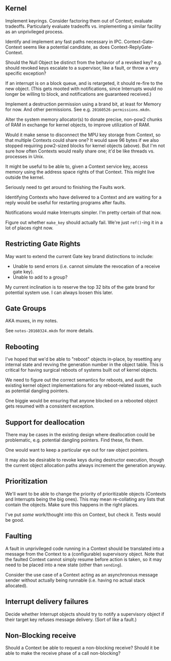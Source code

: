 Kernel
------

Implement keyrings.  Consider factoring them out of Context; evaluate tradeoffs.
Particularly evaluate tradeoffs vs. implementing a similar facility as an
unprivileged process.

Identify and implement any fast paths necessary in IPC.  Context-Gate-Context
seems like a potential candidate, as does Context-ReplyGate-Context.

Should the Null Object be distinct from the behavior of a revoked key?  e.g.
should revoked keys escalate to a supervisor, like a fault, or throw a very
specific exception?

If an interrupt is on a block queue, and is retargeted, it should re-fire to the
new object.  (This gets mooted with notifications, since Interrupts would no
longer be willing to block, and notifications are guaranteed received.)

Implement a destruction permission using a brand bit, at least for Memory for
now.  And other permissions.  See e.g. `20160526-permissions.mkdn`.

Alter the system memory allocator(s) to donate precise, non-pow2 chunks of RAM
in exchange for kernel objects, to improve utilization of RAM.

Would it make sense to disconnect the MPU key storage from Context, so that
multiple Contexts could share one?  It would save 96 bytes if we also stopped
requiring pow2-sized blocks for kernel objects (above).  But I'm not sure how
often Contexts would really share one; it'd be like threads vs. processes in
Unix.

It might be useful to be able to, given a Context service key, access memory
using the address space rights of that Context.  This might live outside the
kernel.

Seriously need to get around to finishing the Faults work.

Identifying Contexts who have delivered to a Context and are waiting for a reply
would be useful for restarting programs after faults.

Notifications would make Interrupts simpler.  I'm pretty certain of that now.

Figure out whether `make_key` should actually fail.  We're just `ref()`-ing it
in a lot of places right now.


Restricting Gate Rights
-----------------------

May want to extend the current Gate key brand distinctions to include:
- Unable to send errors (i.e. cannot simulate the revocation of a receive gate
  key).
- Unable to add to a group?

My current inclination is to reserve the top 32 bits of the gate brand for
potential system use.  I can always loosen this later.


Gate Groups
-----------

AKA muxes, in my notes.

See `notes-20160324.mkdn` for more details.


Rebooting
---------

I've hoped that we'd be able to "reboot" objects in-place, by resetting any
internal state and revving the generation number in the object table.  This is
critical for having surgical reboots of systems built out of kernel objects.

We need to figure out the correct semantics for reboots, and audit the existing
kernel object implementations for any reboot-related issues, such as potential
dangling pointers.

One biggie would be ensuring that anyone blocked on a rebooted object gets
resumed with a consistent exception.


Support for deallocation
------------------------

There may be cases in the existing design where deallocation could be
problematic, e.g. potential dangling pointers.  Find these, fix them.

One would want to keep a particular eye out for raw object pointers.

It may also be desirable to revoke keys during destructor execution, though the
current object allocation paths always increment the generation anyway.


Prioritization
--------------

We'll want to be able to change the priority of prioritizable objects (Contexts
and Interrupts being the big ones).  This may mean re-collating any lists that
contain the objects.  Make sure this happens in the right places.

I've put *some* work/thought into this on Context, but check it.  Tests would be
good.


Faulting
--------

A fault in unprivileged code running in a Context should be translated into a
message from the Context to a (configurable) supervisory object.  Note that the
faulted Context cannot simply resume before action is taken, so it may need to
be placed into a new state (other than `sending`).

Consider the use case of a Context acting as an asynchronous message sender
without actually being runnable (i.e. having no actual stack allocated).


Interrupt delivery failures
---------------------------

Decide whether Interrupt objects should try to notify a supervisory object if
their target key refuses message delivery.  (Sort of like a fault.)


Non-Blocking receive
--------------------

Should a Context be able to request a non-blocking receive?  Should it be able
to make the receive phase of a call non-blocking?

